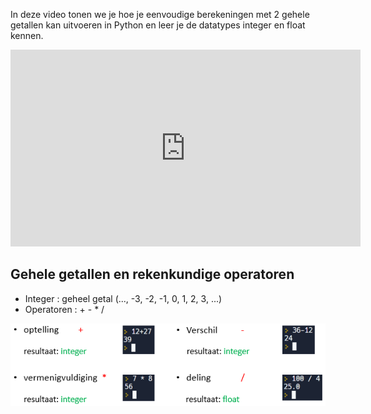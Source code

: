 In deze video tonen we je hoe je eenvoudige berekeningen met 2 gehele getallen kan uitvoeren in Python en leer je de datatypes integer en float kennen.

<div align="center">
<iframe width="560" height="315" src="https://www.youtube.com/embed/iP78KB8QPg0" title="YouTube video player" frameborder="0" allow="accelerometer; autoplay; clipboard-write; encrypted-media; gyroscope; picture-in-picture; web-share" allowfullscreen></iframe>
</div>

## Gehele getallen en rekenkundige operatoren

* Integer : geheel getal (..., -3, -2, -1, 0, 1, 2, 3, ...)
* Operatoren : +  -  *  /

<img src="media/rekenkundige_operatoren.png" align="center" width="700px" data-caption="De rekenkundige operatoren voor de optelling, het verschil, het product en de deling." />
